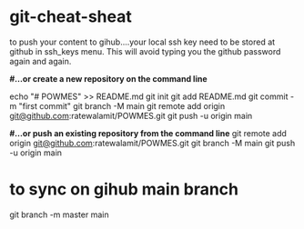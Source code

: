 # git-cheat-sheat

to push your content to gihub....your local ssh key need to be stored at github in ssh_keys menu. This will avoid typing you the github password again and again.

**#…or create a new repository on the command line**

echo "# POWMES" >> README.md
git init
git add README.md
git commit -m "first commit"
git branch -M main
git remote add origin git@github.com:ratewalamit/POWMES.git
git push -u origin main



**#…or push an existing repository from the command line**
git remote add origin git@github.com:ratewalamit/POWMES.git
git branch -M main
git push -u origin main


# to sync on gihub main branch
git branch -m master main 
